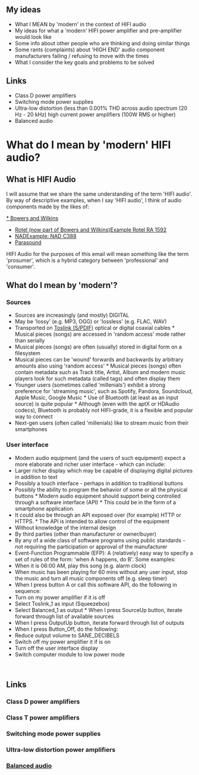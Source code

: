 
## My ideas

* What I MEAN by 'modern' in the context of HIFI audio
* My ideas for what a 'modern' HIFI power amplifier and pre-amplifier would look like
* Some info about other people who are thinking and doing similar things
* Some rants (complaints) about 'HIGH END' audio component manufacturers failing / refusing to move with the times
* What I consider the key goals and problems to be solved

## Links

* Class D power amplifiers
* Switching mode power supplies
* Ultra-low distortion (less than 0.001% THD across audio spectrum (20 Hz - 20 kHz) high current power amplifiers (100W RMS or higher)
* Balanced audio

# What do I mean by 'modern' HIFI audio?

## What is HIFI Audio

I will assume that we share the same understanding of the term 'HIFI audio'. By way of descriptive examples, when I say 'HIFI audio', I think of audio components made by the likes of:

[* Bowers and Wilkins](http://www.bowers-wilkins.com/)
* [Rotel (now part of Bowers and Wilkins)](http://rotel.com/music-systems)[Example Rotel RA 1592](http://rotel.com/product/ra-1592)
* [NAD](http://nadelectronics.com)[Example: NAD C388](http://nadelectronics.com/product/c-388-hybrid-digital-dac-amplifier/)
* [Parasound](http://www.parasound.com/)

HIFI Audio for the purposes of this email will mean something like the term 'prosumer', which is a hybrid category between 'professional' and 'consumer'.

## What do I mean by 'modern'?

### Sources

* Sources are increasingly (and mostly) DIGITAL
* May be 'lossy' (e.g. MP3, OGG) or 'lossless' (e.g. FLAC, WAV)
* Transported on [Toslink (S/PDIF)](https://en.wikipedia.org/wiki/S/PDIF​) optical or digital coaxial cables
​* Musical pieces (songs) are accessed in 'random access' mode rather than serially
* Musical pieces (songs) are often (usually) stored in digital form on a filesystem
* Musical pieces can be 'wound' forwards and backwards by arbitrary amounts also using 'random access'
​* Musical pieces (songs) often contain metadata such as Track title, Artist, Album and modern music players look for such metadata (called tags) and often display them
* Younger users (sometimes called 'millenials') exhibit a strong preference for 'streaming music', such as Spotify, Pandora, Soundcloud, Apple Music, Google Music
​* Use of Bluetooth (at least as an input source) is quite popular
​* Although (even with the aptX or HDAudio codecs​), Bluetooth is probably not HIFI-grade, it is a flexible and popular way to connect
* Next-gen users (often called 'millenials) like to stream music from their smartphones

### User interface

* Modern audio equipment (and the users of such equipment) expect a more elaborate and richer user interface - which can include:
* Larger richer display which may be capable of displaying digital pictures in addition to text
* Possibly a touch interface - perhaps in addition to traditional buttons
* Possibly the ability to program the behavior of some or all the physical buttons
​* Modern audio equipment should support being controlled through a software interface (API)​
​* This could be in the form of a smartphone application.
* It could also be through an API exposed over (for example) HTTP or HTTPS.
​* The API is intended to allow control of the equipment
* Without knowledge of the internal design
* By third parties (other than manufacturer or owner/buyer)
* By any of a wide class of software programs using public standards - not requiring the participation or approval of the manufacturer
* Event-Function Programmable (EFP): A (relatively) easy way to specify a set of rules of the form: 'when A happens, do B'. Some examples:
* When it is 06:00 AM, play this song (e.g. alarm clock)
* When music has been playing for 60 mins without any user input, stop the music and turn all music components off (e.g. sleep timer)
* When I press button A or call this software API, do the following in sequence:
* Turn on my power amplifier if it is off
* Select Toslink_1 as input (Squeezebox)
* Select Balanced_1 as output
​​* When I press SourceUp button, iterate forward through list of available sources
* When I press OutputUp button, iterate forward through list of outputs
* When I press Button_Off, do the following:
* Reduce output volume to SANE_DECIBELS
* Switch off my power amplifier it if is on
* Turn off the user interface display
* Switch computer module to low power mode


​
​


## Links

### Class D power amplifiers

### Class T power amplifiers

### Switching mode power supplies

### Ultra-low distortion power amplifiers

### [Balanced audio](https://en.wikipedia.org/wiki/Balanced_audio)




